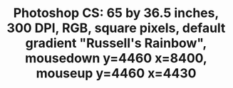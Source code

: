 ---
ee_id: '4427'
site: '1'
type: '2'
url: 2016-057photoshop-cs
title: 'Photoshop CS: 65 by 36.5 inches, 300 DPI, RGB, square pixels, default gradient
  "Russell''s Rainbow", mousedown y=4460 x=8400, mouseup y=4460 x=4430'
year: '2016'
display_year: '2016'
medium: Chromogenic print
dims: 65 x 36.5 in
pitch:
ps:
live_url:
related:
youtube:
related_code:
imgs: photoshop-cs-2016-057-full-database-JH.jpg
subheading:
download:
add_credit:
add_credits:
commission:
layout: things-i-made
---